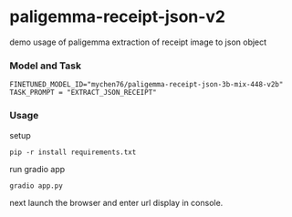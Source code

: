 # paligemma-receipt-json-v2
demo usage of paligemma extraction of receipt image to json object

### Model and Task
```
FINETUNED_MODEL_ID="mychen76/paligemma-receipt-json-3b-mix-448-v2b"
TASK_PROMPT = "EXTRACT_JSON_RECEIPT"
```
### Usage
setup
```
pip -r install requirements.txt
```
run gradio app
```
gradio app.py
```
next launch the browser and enter url display in console.
